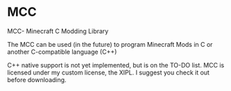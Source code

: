 MCC
===

MCC- Minecraft C Modding Library

The MCC can be used (in the future) to program Minecraft Mods in C or another C-compatible language (C++)

C++ native support is not yet implemented, but is on the TO-DO list.
MCC is licensed under my custom license, the XIPL. I suggest you check it out before downloading.
